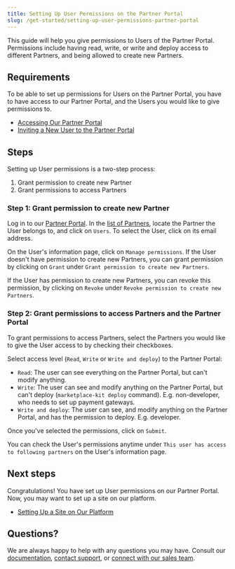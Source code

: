 ```yaml
---
title: Setting Up User Permissions on the Partner Portal
slug: /get-started/setting-up-user-permissions-partner-portal
---
```

This guide will help you give permissions to Users of the Partner Portal. Permissions include having read, write, or write and deploy access to different Partners, and being allowed to create new Partners. 

## Requirements
To be able to set up permissions for Users on the Partner Portal, you have to have access to our Partner Portal, and the Users you would like to give permissions to. 

* [Accessing Our Partner Portal]()
* [Inviting a New User to the Partner Portal]()

## Steps 

Setting up User permissions is a two-step process:

1.   Grant permission to create new Partner
2.   Grant permissions to access Partners 

### Step 1: Grant permission to create new Partner

Log in to our [Partner Portal](https://portal.apps.near-me.com). In the [list of Partners](https://portal.apps.near-me.com/partners), locate the Partner the User belongs to, and click on `Users`. To select the User, click on its email address.   

On the User's information page, click on `Manage permissions`. If the User doesn't have permission to create new Partners, you can grant permission by clicking on `Grant` under `Grant permission to create new Partners`. 

If the User has permission to create new Partners, you can revoke this permission, by clicking on `Revoke` under `Revoke permission to create new Partners`. 

### Step 2: Grant permissions to access Partners and the Partner Portal

To grant permissions to access Partners, select the Partners you would like to give the User access to by checking their checkboxes. 

Select access level (`Read`, `Write` or `Write and deploy`) to the Partner Portal:
* `Read`: The user can see everything on the Partner Portal, but can't modify anything. 
* `Write`: The user can see and modify anything on the Partner Portal, but can't deploy (`marketplace-kit deploy` command). E.g. non-developer, who needs to set up payment gateways. 
* `Write and deploy`: The user can see, and modify anything on the Partner Portal, and has the permission to deploy. E.g. developer. 

Once you've selected the permissions, click on `Submit`. 

You can check the User's permissions anytime under `This user has access to following partners` on the User's information page. 

## Next steps
Congratulations! You have set up User permissions on our Partner Portal. Now, you may want to set up a site on our platform.  

* [Setting Up a Site on Our Platform]()

## Questions?

We are always happy to help with any questions you may have. Consult our  [documentation](), [contact support](), or  [connect with our sales team](). 
